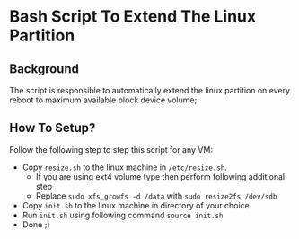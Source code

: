 # Bash Script To Extend The Linux Partition

## Background
The script is responsible to automatically extend the linux partition on every reboot to maximum available block device volume;


## How To Setup?
Follow the following step to step this script for any VM:

- Copy `resize.sh` to the linux machine in `/etc/resize.sh`.
    - If you are using ext4 volume type then perform following additional step
    - Replace `sudo xfs_growfs -d /data` with `sudo resize2fs /dev/sdb`
- Copy `init.sh` to the linux machine in directory of your choice.
- Run `init.sh` using following command `source init.sh`
- Done ;)